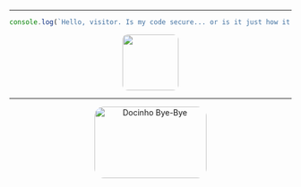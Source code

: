 <div align="center" style="border-radius: 15px;">
  <a href="https://www.instagram.com/_thamyezw_/" title="My Instagram " target="_blank">
<!--     <img src="https://discord.c99.nl/widget/theme-2/904451208901722142.png" style="width: auto; border-radius: 17px;"> -->
  </a>
</div>

<a>

***

```js
console.log(`Hello, visitor. Is my code secure... or is it just how it looks?`);
```

<div style="display: flex; justify-content: center; gap: 25px; flex-wrap: wrap; align-items: center;">
  <a href="https://www.instagram.com/_thamyezw_/" title="My Instagram " target="_blank">
     <img src="https://i.pinimg.com/736x/8f/8f/b4/8f8fb43ce828a22c91c0b59f55fb91b3.jpg" style="width: 100px; border-radius: 09px;">
  </a>
<!--   <a href="https://discord.gg/PaePgHD6e9" title="Alpha Group Discord" target="_blank">
    <img src="https://share.creavite.co/6754a44801dbfe495dee440a.gif" style="width: 400px; border-radius: 17px;">
  </a>
  <a href="https://discord.gg/HKkHaqPNac" title="Dev's Company Discord" target="_blank">
  <img src="https://share.creavite.co/6754a6b701dbfe495dee4413.gif" style="width: 400px; border-radius: 17px;"> -->
</div>

<a>

***

<!--<p align="center">
  <a href="https://skillicons.dev">
    <img src="https://skillicons.dev/icons?i=git,github,nodejs,npm,html,css,js,bots,discordjs,vscode,webstorm,windows,ubuntu" alt="Skills" />
  </a>
</p>

<p align="center">
  <img height="150" style="border-radius: 17px;" src="https://github-readme-stats.vercel.app/api?username=ricardo-as1&theme=tokyonight&show_icons=true&include_all_commits=true" alt="Kingz GitHub Stats" />
  <img height="150" style="border-radius: 17px;" src="https://github-readme-stats.vercel.app/api/top-langs/?username=ricardo-as1&theme=tokyonight&layout=compact" alt="Top Languages" />
</p> -->

<p align="center">
  <a href="https://emoji.gg/emoji/5349-hellokittybyebye">
    <img src="https://i.pinimg.com/originals/31/85/e8/3185e8c8eda1d3bede141a5c2c7a9de7.gif" width="200px" height="128px" style="border-radius: 17px;" alt="Docinho Bye-Bye">
  </a>
</p>
